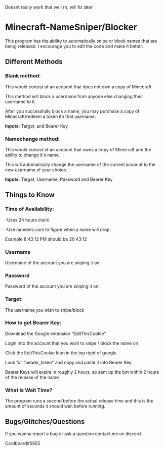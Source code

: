 
Doesnt really work that well rn, will fix later
# Minecraft-NameSniper/Blocker

This program has the ability to automatically snipe or block names that are being released. I encourage you to edit the code and make it better.
## Different Methods

### **Blank method**:
This would consist of an account that does not own a copy of Minecraft.

This method will block a username from anyone else changing their username to it.

After you successfully block a name, you may purchase a copy of Minecraft/redeem a token ith that username.

**Inputs:** Target, and Bearer Key

### **Namechange method**:
This would consist of an account that owns a copy of Minecraft and the ability to change it's name.

This will automatically change the username of the current account to the new username of your choice.

**Inputs:** Target, Username, Password and Bearer Key

## Things to Know
### Time of Availability:
-Uses 24 hours clock

-Use namemc.com to figure when a name will drop.

Example 8:43:12 PM should be 20:43:12

### Username
Username of the account you are sniping it on.
### Password
Password of the account you are sniping it on.
### Target:
The username you wish to snipe/block
### How to get Bearer Key:
Download the Google extension "EditThisCookie"

Login into the account that you wish to snipe / block the name on

Click the EditThisCookie Icon in the top right of google

Look for "bearer_token" and copy and paste it into Bearer Key

Bearer Keys will expire in roughly 2 hours, so sent up the bot within 2 hours of the release of the name
### What is Wait Time?
The program runs a second before the actual release time and this is the amount of seconds it should wait before running.
## Bugs/Glitches/Questions
If you wanna report a bug or ask a question contact me on discord

Cardboard#5655


